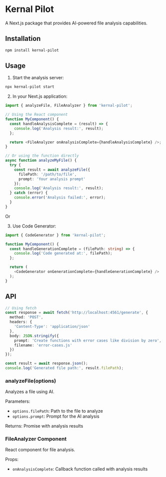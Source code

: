 # Kernal Pilot

A Next.js package that provides AI-powered file analysis capabilities.

## Installation

```bash
npm install kernal-pilot
```

## Usage

1. Start the analysis server:

```bash
npx kernal-pilot start
```

2. In your Next.js application:

```typescript
import { analyzeFile, FileAnalyzer } from 'kernal-pilot';

// Using the React component
function MyComponent() {
  const handleAnalysisComplete = (result) => {
    console.log('Analysis result:', result);
  };

  return <FileAnalyzer onAnalysisComplete={handleAnalysisComplete} />;
}

// Or using the function directly
async function analyzeMyFile() {
  try {
    const result = await analyzeFile({
      filePath: '/path/to/file',
      prompt: 'Your analysis prompt'
    });
    console.log('Analysis result:', result);
  } catch (error) {
    console.error('Analysis failed:', error);
  }
}
```
Or

3. Use Code Generator:

```typescript
import { CodeGenerator } from 'kernal-pilot';

function MyComponent() {
  const handleGenerationComplete = (filePath: string) => {
    console.log('Code generated at:', filePath);
  };

  return (
    <CodeGenerator onGenerationComplete={handleGenerationComplete} />
  );
}
```
## API

```typescript
// Using fetch
const response = await fetch('http://localhost:4561/generate', {
  method: 'POST',
  headers: {
    'Content-Type': 'application/json'
  },
  body: JSON.stringify({
    prompt: 'Create functions with error cases like division by zero',
    filename: 'error-cases.js'
  })
});

const result = await response.json();
console.log('Generated file path:', result.filePath);
```
### analyzeFile(options)

Analyzes a file using AI.

Parameters:
- `options.filePath`: Path to the file to analyze
- `options.prompt`: Prompt for the AI analysis

Returns: Promise with analysis results

### FileAnalyzer Component

React component for file analysis.

Props:
- `onAnalysisComplete`: Callback function called with analysis results

